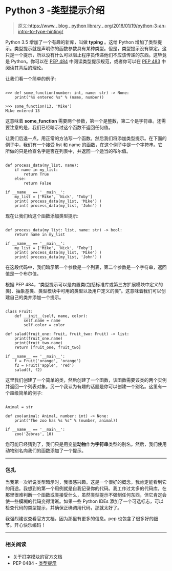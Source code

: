 # Python 3 -类型提示介绍

> 原文:[https://www . blog . python library . org/2016/01/19/python-3-an-intro-to-type-hinting/](https://www.blog.pythonlibrary.org/2016/01/19/python-3-an-intro-to-type-hinting/)

Python 3.5 增加了一个有趣的新库，叫做 **typing** 。这给 Python 增加了类型提示。类型提示就是声明你的函数参数具有某种类型。但是，类型提示没有绑定。这只是一个提示，所以没有什么可以阻止程序员传递他们不应该传递的东西。这毕竟是 Python。你可以在 [PEP 484](https://www.python.org/dev/peps/pep-0484) 中阅读类型提示规范，或者你可以在 [PEP 483](https://www.python.org/dev/peps/pep-0483) 中阅读其背后的理论。

让我们看一个简单的例子:

```

>>> def some_function(number: int, name: str) -> None:
    print("%s entered %s" % (name, number))

>>> some_function(13, 'Mike')
Mike entered 13

```

这意味着 **some_function** 需要两个参数，第一个是整数，第二个是字符串。还需要注意的是，我们已经暗示过这个函数不返回任何值。

让我们后退一点，用正常的方法写一个函数。然后我们将添加类型提示。在下面的例子中，我们有一个接受 list 和 name 的函数，在这个例子中是一个字符串。它所做的只是检查名字是否在列表中，并返回一个适当的布尔值。

```

def process_data(my_list, name):
    if name in my_list:
        return True
    else:
        return False

if __name__ == '__main__':
    my_list = ['Mike', 'Nick', 'Toby']
    print( process_data(my_list, 'Mike') )
    print( process_data(my_list, 'John') )

```

现在让我们给这个函数添加类型提示:

```

def process_data(my_list: list, name: str) -> bool:
    return name in my_list

if __name__ == '__main__':
    my_list = ['Mike', 'Nick', 'Toby']
    print( process_data(my_list, 'Mike') )
    print( process_data(my_list, 'John') )

```

在这段代码中，我们暗示第一个参数是一个列表，第二个参数是一个字符串，返回值是一个布尔值。

根据 PEP 484，“类型提示可以是内置类(包括标准库或第三方扩展模块中定义的类)、抽象基类、类型模块中可用的类型以及用户定义的类”。这意味着我们可以创建自己的类并添加一个提示。

```

class Fruit:
    def __init__(self, name, color):
        self.name = name
        self.color = color

def salad(fruit_one: Fruit, fruit_two: Fruit) -> list:
    print(fruit_one.name)
    print(fruit_two.name)
    return [fruit_one, fruit_two]

if __name__ == '__main__':
    f = Fruit('orange', 'orange')
    f2 = Fruit('apple', 'red')
    salad(f, f2)

```

这里我们创建了一个简单的类，然后创建了一个函数，该函数需要该类的两个实例并返回一个列表对象。另一个我认为有趣的话题是你可以创建一个别名。这里有一个超级简单的例子:

```

Animal = str

def zoo(animal: Animal, number: int) -> None:
    print("The zoo has %s %s" % (number, animal))

if __name__ == '__main__':
    zoo('Zebras', 10)

```

您可能已经猜到了，我们只是用变量**动物**作为**字符串**类型的别名。然后，我们使用动物别名向我们的函数添加了一个提示。

* * *

### 包扎

当我第一次听说类型暗示时，我很感兴趣。这是一个很好的概念，我肯定能看到它的用途。我想到的第一个用例就是自我记录你的代码。我工作过太多的代码库，在那里很难判断一个函数或类接受什么，虽然类型提示不强制任何东西，但它肯定会使一些模糊的代码变得清晰。如果一些 Python IDEs 添加了一个可选标志，可以检查代码的类型提示，并确保正确调用代码，那就太好了。

我强烈建议查看官方文档，因为那里有更多的信息。pep 也包含了很多好的细节。开心快乐编码！

* * *

### 相关阅读

*   关于[打字模块](https://docs.python.org/3/library/typing.html)的官方文档
*   PEP 0484 - [类型提示](https://www.python.org/dev/peps/pep-0484)